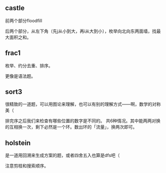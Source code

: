 ## castle

前两个部分floodfill

后两个部分，从左下角（先j从小到大，再i从大到小），枚举向北向东两面墙，找最大面积之和。

## frac1
枚举、约分去重、排序。

更像是语法题。

## sort3

很精致的一道题，可以用图论来理解，也可以有别的理解方式——啊，数学的对称美（

排完序之后我们来检查有哪些位置的数字是不同的。 共6种情况。其中能两两对换的互相换一次，剩下必然是一个环。数出环的「流量」，换两次即可。

## holstein

是一道用回溯来生成方案的题，或者四舍五入也算是dfs吧（

注意剪枝和搜索顺序。